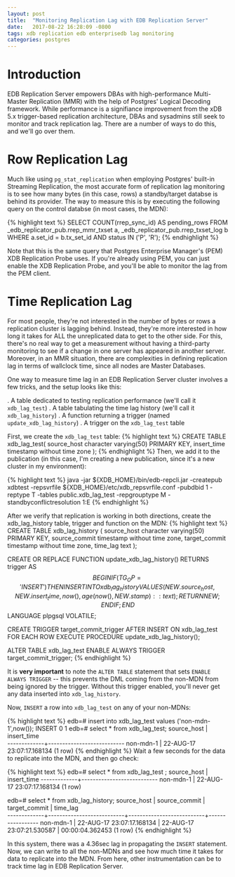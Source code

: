 ```yaml
---
layout: post
title:  "Monitoring Replication Lag with EDB Replication Server"
date:   2017-08-22 16:28:09 -0800
tags: xdb replication edb enterprisedb lag monitoring
categories: postgres
---
```

# Introduction
EDB Replication Server empowers DBAs with high-performance Multi-Master Replication (MMR) with the help of Postgres' Logical Decoding framework.  While performance is a signifiance improvement from the xDB 5.x trigger-based replication architecture, DBAs and sysadmins still seek to monitor and track replication lag.  There are a number of ways to do this, and we'll go over them.
 
# Row Replication Lag
Much like using `pg_stat_replication` when employing Postgres' built-in Streaming Replication, the most accurate form of replication lag monitoring is to see how many bytes (in this case, rows) a standby/target databse is behind its provider.  The way to measure this is by executing the following query on the control databse (in most cases, the MDN):
 
{% highlight text %}
SELECT COUNT(rrep_sync_id) AS pending_rows FROM _edb_replicator_pub.rrep_mmr_txset a, _edb_replicator_pub.rrep_txset_log b WHERE a.set_id = b.tx_set_id AND status IN ('P', 'R');
{% endhighlight %}
 
Note that this is the same query that Postgres Enterprise Manager's (PEM) XDB Replication Probe uses.  If you're already using PEM, you can just enable the XDB Replication Probe, and you'll be able to monitor the lag from the PEM client.
 
# Time Replication Lag
For most people, they're not interested in the number of bytes or rows a replication cluster is lagging behind.  Instead, they're more interested in how long it takes for ALL the unreplicated data to get to the other side.  For this, there's no real way to get a measurement without having a third-party monitoring to see if a change in one server has appeared in another server.  Moreover, in an MMR situation, there are complexities in defining replication lag in terms of wallclock time, since all nodes are Master Databases.
 
One way to measure time lag in an EDB Replication Server cluster involves a few tricks, and the setup looks like this:

. A table dedicated to testing replication performance (we'll call it `xdb_lag_test`)
. A table tabulating the time lag history (we'll call it `xdb_lag_history`)
. A function returning a trigger (named `update_xdb_lag_history`)
. A trigger on the `xdb_lag_test` table

First, we create the `xdb_lag_test` table:
{% highlight text %}
CREATE TABLE xdb_lag_test(
 source_host character varying(50) PRIMARY KEY,
 insert_time timestamp without time zone
);
{% endhighlight %}
Then, we add it to the publication (in this case, I'm creating a new publication, since it's a new cluster in my environment):

{% highlight text %}
java -jar ${XDB_HOME}/bin/edb-repcli.jar -createpub xdbtest -repsvrfile ${XDB_HOME}/etc/xdb_repsvrfile.conf -pubdbid 1 -reptype T -tables public.xdb_lag_test -repgrouptype M -standbyconflictresolution 1:E
{% endhighlight %}

After we verify that replication is working in both directions, create the xdb_lag_history table, trigger and function on the MDN:
{% highlight text %}
CREATE TABLE xdb_lag_history
(
 source_host character varying(50) PRIMARY KEY,
 source_commit timestamp without time zone,
 target_commit timestamp without time zone,
 time_lag text
);

CREATE OR REPLACE FUNCTION update_xdb_lag_history() RETURNS trigger 
AS $$
BEGIN
 IF (TG_OP = 'INSERT') THEN
 INSERT INTO xdb_lag_history VALUES (NEW.source_host, NEW.insert_time, now(), age(now(), NEW.stamp)::text); 
 RETURN NEW;
 END IF;
END
$$ 
LANGUAGE plpgsql VOLATILE;

CREATE TRIGGER target_commit_trigger
 AFTER INSERT ON xdb_lag_test
 FOR EACH ROW
 EXECUTE PROCEDURE update_xdb_lag_history();

ALTER TABLE xdb_lag_test ENABLE ALWAYS TRIGGER target_commit_trigger;
{% endhighlight %}

It is __very important__ to note the `ALTER TABLE` statement that sets `ENABLE ALWAYS TRIGGER` -- this prevents the DML coming from the non-MDN from being ignored by the trigger.  Without this trigger enabled, you'll never get any data inserted into `xdb_lag_history`.
 
Now, `INSERT` a row into `xdb_lag_test` on any of your non-MDNs:
 
{% highlight text %}
edb=# insert into xdb_lag_test values ('non-mdn-1',now());
INSERT 0 1
edb=# select * from xdb_lag_test;
 source_host |        insert_time        
-------------+---------------------------
 non-mdn-1   | 22-AUG-17 23:07:17.168134
(1 row)
{% endhighlight %}
Wait a few seconds for the data to replicate into the MDN, and then go check:
 
{% highlight text %}
edb=# select * from xdb_lag_test ;
 source_host |         insert_time
-------------+---------------------------
 non-mdn-1   | 22-AUG-17 23:07:17.168134
(1 row)

edb=# select * from xdb_lag_history;
 source_host |       source_commit       |       target_commit       |     time_lag      
-------------+---------------------------+---------------------------+-----------------
 non-mdn-1   | 22-AUG-17 23:07:17.168134 | 22-AUG-17 23:07:21.530587 | 00:00:04.362453
(1 row)
{% endhighlight %}

In this system, there was a 4.36sec lag in propagating the `INSERT` statement.  Now, we can write to all the non-MDNs and see how much time it takes for data to replicate into the MDN.  From here, other instrumentation can be to track time lag in EDB Replication Server.
